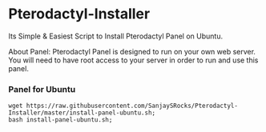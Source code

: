 # Pterodactyl-Installer

Its Simple & Easiest Script to Install Pterodactyl Panel on Ubuntu.

About Panel:
Pterodactyl Panel is designed to run on your own web server. You will need to have root access to your server in order to run and use this panel.

### Panel for Ubuntu

    wget https://raw.githubusercontent.com/SanjaySRocks/Pterodactyl-Installer/master/install-panel-ubuntu.sh;
    bash install-panel-ubuntu.sh;
